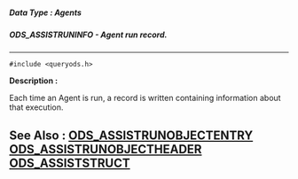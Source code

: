##### Data Type : Agents
##### ODS_ASSISTRUNINFO - Agent run record.
---
```
#include <queryods.h>
```
**Description :**

Each time an Agent is run, a record is written containing information about 
that execution.

**See Also :**
[ODS_ASSISTRUNOBJECTENTRY](/reference/Data/ODS_ASSISTRUNOBJECTENTRY)
[ODS_ASSISTRUNOBJECTHEADER](/reference/Data/ODS_ASSISTRUNOBJECTHEADER)
[ODS_ASSISTSTRUCT](/reference/Data/ODS_ASSISTSTRUCT)
---
